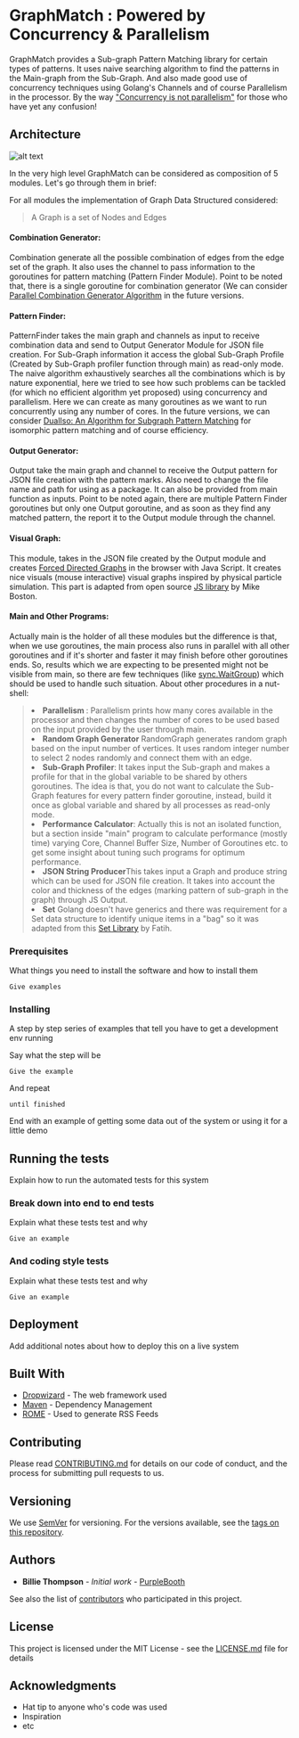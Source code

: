 # __GraphMatch__ :  Powered by Concurrency & Parallelism
GraphMatch provides a Sub-graph Pattern Matching library for certain types of patterns. It uses naive searching algorithm to find the patterns in the Main-graph from the Sub-Graph. And also made good use of concurrency techniques using Golang's Channels and of course Parallelism in the processor. By the way ["Concurrency is not parallelism"](https://blog.golang.org/concurrency-is-not-parallelism) for those who have yet any confusion!

## **Architecture**
![alt text](https://github.com/enamoni/GraphMatch/blob/master/img/GraphMatch.png)

In the very high level GraphMatch can be considered as composition of 5 modules. Let's go through them in brief:

For all modules the implementation of Graph Data Structured considered:

>A Graph is a set of Nodes and Edges

#### Combination Generator: 
Combination generate all the possible combination of edges from the edge set of the graph. It also uses the channel to pass information to the goroutines for pattern matching (Pattern Finder Module). Point to be noted that, there is a single goroutine for combination generator (We can consider [Parallel Combination Generator Algorithm](http://www.sciencedirect.com/science/article/pii/0020019089901920) in the future versions.

#### Pattern Finder: 
 PatternFinder takes the main graph and channels as input to receive combination data and send to Output Generator Module for JSON file creation. For Sub-Graph information it access the global Sub-Graph Profile (Created by Sub-Graph profiler function through main) as read-only mode. The naive algorithm exhaustively searches all the combinations which is by nature exponential, here we tried to see how such problems can be tackled (for which no efficient algorithm yet proposed) using concurrency and parallelism. Here we can create as many goroutines as we want to run concurrently using any number of cores. In the future versions, we can consider [DualIso: An Algorithm for Subgraph Pattern Matching](http://ieeexplore.ieee.org/document/6906821/?reload=true) for isomorphic pattern matching and of course efficiency. 

#### Output Generator:
Output take the main graph and channel to receive the Output pattern for JSON file creation with the pattern marks. Also need to change the file name and path for using as a package. It can also be provided from main function as inputs. Point to be noted again, there are multiple Pattern Finder goroutines but only one Output goroutine, and as soon as they find any matched pattern, the report it to the Output module through the channel.

#### Visual Graph:
This module, takes in the JSON file created by the Output module and creates [Forced Directed Graphs](https://en.wikipedia.org/wiki/Force-directed_graph_drawing) in the browser with Java Script. It creates nice visuals (mouse interactive) visual graphs inspired by physical particle simulation. This part is adapted from open source [JS library](https://gist.github.com/mbostock) by Mike Boston.

#### Main and Other Programs:
Actually main is the holder of all these modules but the difference is that, when we use goroutines, the main process also runs in parallel with all other goroutines and if it's shorter and faster it may finish before other goroutines ends. So, results which we are expecting to be presented might not be visible from main, so there are few techniques (like [sync.WaitGroup](https://golang.org/pkg/sync/)) which should be used to handle such situation. About other procedures in a nut-shell:

<blockquote>
<li><b>Parallelism </b>:  Parallelism prints how many cores available in the processor and then changes the number of cores to be used based on the input provided by the user through main.
<li> <b>Random Graph Generator</b> RandomGraph generates random graph based on the input number of vertices. It uses random integer number to select 2 nodes randomly and connect them with an edge.
<li> <b>Sub-Graph Profiler</b>:  It takes input the Sub-graph and makes a profile for that in the global variable to be shared by others goroutines. The idea is that, you do not want to calculate the Sub-Graph features for every pattern finder goroutine, instead, build it once as global variable and shared by all processes as read-only mode.
<li> <b>Performance Calculator</b>:  Actually this is not an isolated function, but a section inside "main" program to calculate performance (mostly time) varying Core, Channel Buffer Size, Number of Goroutines etc. to get some insight about tuning such programs for optimum performance. 
<li><b> JSON String Producer</b>This takes input a Graph and produce string which can be used for JSON file creation. It takes into account the color and thickness of the edges (marking pattern of sub-graph in the graph) through JS Output.
<li><b>Set</b> Golang doesn't have generics and there was requirement for a Set data structure to identify unique items in a "bag" so it was adapted from this <a href="https://github.com/fatih/set">Set Library</a> by Fatih.

</blockquote>

### Prerequisites

What things you need to install the software and how to install them

```
Give examples
```

### Installing

A step by step series of examples that tell you have to get a development env running

Say what the step will be

```
Give the example
```

And repeat

```
until finished
```

End with an example of getting some data out of the system or using it for a little demo

## Running the tests

Explain how to run the automated tests for this system

### Break down into end to end tests

Explain what these tests test and why

```
Give an example
```

### And coding style tests

Explain what these tests test and why

```
Give an example
```

## Deployment

Add additional notes about how to deploy this on a live system

## Built With

* [Dropwizard](http://www.dropwizard.io/1.0.2/docs/) - The web framework used
* [Maven](https://maven.apache.org/) - Dependency Management
* [ROME](https://rometools.github.io/rome/) - Used to generate RSS Feeds

## Contributing

Please read [CONTRIBUTING.md](https://gist.github.com/PurpleBooth/b24679402957c63ec426) for details on our code of conduct, and the process for submitting pull requests to us.

## Versioning

We use [SemVer](http://semver.org/) for versioning. For the versions available, see the [tags on this repository](https://github.com/your/project/tags). 

## Authors

* **Billie Thompson** - *Initial work* - [PurpleBooth](https://github.com/PurpleBooth)

See also the list of [contributors](https://github.com/your/project/contributors) who participated in this project.

## License

This project is licensed under the MIT License - see the [LICENSE.md](LICENSE.md) file for details

## Acknowledgments

* Hat tip to anyone who's code was used
* Inspiration
* etc
